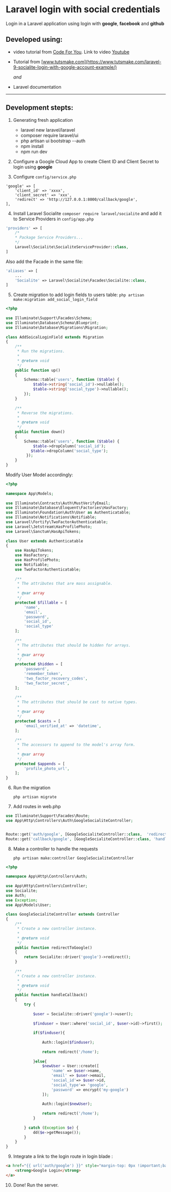 # **Laravel login with social credentials**

Login in a Laravel application using login with **google**, **facebook** and **github**

## Developed using: 
-  video tutorial from [Code For You](https://www.youtube.com/channel/UCCGA9iWRQNF0VmWHc14_8Aw/). Link to video [Youtube](https://www.youtube.com/watch?v=jIckLu1cKew)



- Tutorial from [www.tutsmake.com](https://www.tutsmake.com/laravel-9-socialite-login-with-google-account-example/) 

    _and_

- Laravel documentation
---

## Development stepts:

1. Generating fresh application
    - laravel new laravel/laravel
    - composer require laravel/ui 
    - php artisan ui bootstrap --auth
    - npm install
    - npm run dev


2. Configure a Google Cloud App to create Client ID and Client Secret to login using **google**

3. Configure `config/service.php`
```
'google' => [
    'client_id' => 'xxxx',
    'client_secret' => 'xxx',
    'redirect' => 'http://127.0.0.1:8000/callback/google',
], 
```

4. Install Laravel Socialite 
    ```composer require laravel/socialite```
and add it to Service Providers in ```config/app.php```

```php
'providers' => [
    /*
    * Package Service Providers...
    */
    Laravel\Socialite\SocialiteServiceProvider::class,
]
```
Also add the Facade in the same file:

```php
'aliases' => [
    ...
    'Socialite' => Laravel\Socialite\Facades\Socialite::class,
]
```

5. Create migration to add login fields to users table:
```php artisan make:migration add_social_login_field```

```php
<?php
   
use Illuminate\Support\Facades\Schema;
use Illuminate\Database\Schema\Blueprint;
use Illuminate\Database\Migrations\Migration;
    
class AddSoicalLoginField extends Migration
{
    /**
     * Run the migrations.
     *
     * @return void
     */
    public function up()
    {
        Schema::table('users', function ($table) {
            $table->string('social_id')->nullable();
            $table->string('social_type')->nullable();
        });
    }
    
    /**
     * Reverse the migrations.
     *
     * @return void
     */
    public function down()
    {
        Schema::table('users', function ($table) {
            $table->dropColumn('social_id');
           $table->dropColumn('social_type');
         });
    }
}
```
Modify User Model accordingly:
```php
<?php
 
namespace App\Models;
 
use Illuminate\Contracts\Auth\MustVerifyEmail;
use Illuminate\Database\Eloquent\Factories\HasFactory;
use Illuminate\Foundation\Auth\User as Authenticatable;
use Illuminate\Notifications\Notifiable;
use Laravel\Fortify\TwoFactorAuthenticatable;
use Laravel\Jetstream\HasProfilePhoto;
use Laravel\Sanctum\HasApiTokens;
 
class User extends Authenticatable
{
    use HasApiTokens;
    use HasFactory;
    use HasProfilePhoto;
    use Notifiable;
    use TwoFactorAuthenticatable;
 
    /**
     * The attributes that are mass assignable.
     *
     * @var array
     */
    protected $fillable = [
        'name',
        'email',
        'password',
        'social_id',
        'social_type'
    ];
 
    /**
     * The attributes that should be hidden for arrays.
     *
     * @var array
     */
    protected $hidden = [
        'password',
        'remember_token',
        'two_factor_recovery_codes',
        'two_factor_secret',
    ];
 
    /**
     * The attributes that should be cast to native types.
     *
     * @var array
     */
    protected $casts = [
        'email_verified_at' => 'datetime',
    ];
 
    /**
     * The accessors to append to the model's array form.
     *
     * @var array
     */
    protected $appends = [
        'profile_photo_url',
    ];
}
```

6. Run the migration

    ```php artisan migrate```

7. Add routes in web.php

```php
use Illuminate\Support\Facades\Route;
use App\Http\Controllers\Auth\GoogleSocialiteController;


Route::get('auth/google', [GoogleSocialiteController::class,  'redirectToGoogle']);
Route::get('callback/google', [GoogleSocialiteController::class, 'handleCallback
```

8. Make a controller to handle the requests

    ```php artisan make:controller GoogleSocialiteController```


```php
<?php
   
namespace App\Http\Controllers\Auth;
   
use App\Http\Controllers\Controller;
use Socialite;
use Auth;
use Exception;
use App\Models\User;
   
class GoogleSocialiteController extends Controller
{
    /**
     * Create a new controller instance.
     *
     * @return void
     */
    public function redirectToGoogle()
    {
        return Socialite::driver('google')->redirect();
    }
       
    /**
     * Create a new controller instance.
     *
     * @return void
     */
    public function handleCallback()
    {
        try {
     
            $user = Socialite::driver('google')->user();
      
            $finduser = User::where('social_id', $user->id)->first();
      
            if($finduser){
      
                Auth::login($finduser);
     
                return redirect('/home');
      
            }else{
                $newUser = User::create([
                    'name' => $user->name,
                    'email' => $user->email,
                    'social_id'=> $user->id,
                    'social_type'=> 'google',
                    'password' => encrypt('my-google')
                ]);
     
                Auth::login($newUser);
      
                return redirect('/home');
            }
     
        } catch (Exception $e) {
            dd($e->getMessage());
        }
    }
}
```

9. Integrate a link to the login route in login blade :

```html
<a href="{{ url('auth/google') }}" style="margin-top: 0px !important;background: green;color: #ffffff;padding: 5px;border-radius:7px;" class="ml-2">
    <strong>Google Login</strong>
</a> 
```

10. Done! Run the server.



